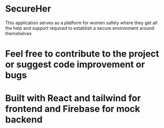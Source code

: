 # SecureHer
This application serves as a platform for women safety where they get all the help and support required to establish a secure environment around themshelves

# Feel free to contribute to the project or suggest code improvement or bugs

# Built with React and tailwind for frontend and Firebase for mock backend


